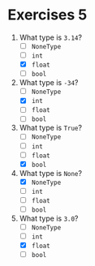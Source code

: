 # Exercises 5

1. What type is `3.14`?
	- [ ] `NoneType`
	- [ ] `int`
	- [x] `float`
	- [ ] `bool`

2. What type is `-34`?
	- [ ] `NoneType`
	- [x] `int`
	- [ ] `float`
	- [ ] `bool`

3. What type is `True`?
	- [ ] `NoneType`
	- [ ] `int`
	- [ ] `float`
	- [x] `bool`

4. What type is `None`?
	- [x] `NoneType`
	- [ ] `int`
	- [ ] `float`
	- [ ] `bool`

5. What type is `3.0`?
	- [ ] `NoneType`
	- [ ] `int`
	- [x] `float`
	- [ ] `bool`